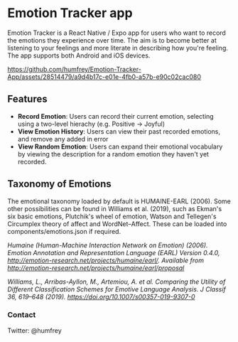# Emotion Tracker app

Emotion Tracker is a React Native / Expo app for users who want to record the emotions they experience over time. The aim is to become better at listening to your feelings and more literate in describing how you're feeling. The app supports both Android and iOS devices.

https://github.com/humfrey/Emotion-Tracker-App/assets/28514479/a9d4b17c-e01e-4fb0-a57b-e90c02cac080

## Features

- **Record Emotion**: Users can record their current emotion, selecting using a two-level hierachy (e.g. Positive -> Joyful)
- **View Emotion History**: Users can view their past recorded emotions, and remove any added in error
- **View Random Emotion**: Users can expand their emotional vocabulary by viewing the description for a random emotion they haven't yet recorded.

## Taxonomy of Emotions

The emotional taxonomy loaded by default is HUMAINE-EARL (2006). Some other possibilities can be found in Williams et al. (2019), such as Ekman's six basic emotions, Plutchik's wheel of emotion, Watson and Tellegen's Circumplex theory of affect and WordNet–Affect. These can be loaded into components/emotions.json if required.

_Humaine (Human-Machine Interaction Network on Emotion) (2006). Emotion Annotation and Representation Language (EARL) Version 0.4.0, http://emotion-research.net/projects/humaine/earl/. Available from http://emotion-research.net/projects/humaine/earl/proposal_

_Williams, L., Arribas-Ayllon, M., Artemiou, A. et al. Comparing the Utility of Different Classification Schemes for Emotive Language Analysis. J Classif 36, 619–648 (2019). https://doi.org/10.1007/s00357-019-9307-0_

### Contact

Twitter: @humfrey
